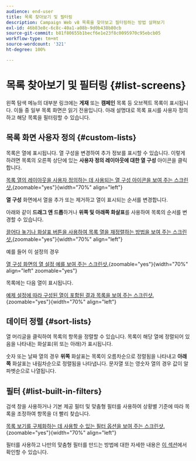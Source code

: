 ```yaml
---
audience: end-user
title: 목록 찾아보기 및 필터링
description: Campaign Web v8 목록을 찾아보고 필터링하는 방법 살펴보기
exl-id: 46b83e8c-6c8c-40a1-a08b-9d0b438b80cb
source-git-commit: b81f80655b1becf6e1e23f8c0095970c95ebcb05
workflow-type: tm+mt
source-wordcount: '321'
ht-degree: 100%

---
```


# 목록 찾아보기 및 필터링 {#list-screens}

왼쪽 탐색 메뉴의 대부분 링크에는 **게재** 또는 **캠페인** 목록 등 오브젝트 목록이 표시됩니다. 이들 중 일부 목록 화면은 읽기 전용입니다. 아래 설명대로 목록 표시를 사용자 정의하고 해당 목록을 필터링할 수 있습니다.

## 목록 화면 사용자 정의 {#custom-lists}

목록은 열에 표시됩니다. 열 구성을 변경하여 추가 정보를 표시할 수 있습니다. 이렇게 하려면 목록의 오른쪽 상단에 있는 **사용자 정의 레이아웃에 대한 열 구성** 아이콘을 클릭합니다.

[목록 열의 레이아웃을 사용자 정의하는 데 사용되는 열 구성 아이콘을 보여 주는 스크린샷.](assets/config-columns.png){zoomable="yes"}{width="70%" align="left"}

**열 구성** 화면에서 열을 추가 또는 제거하고 열이 표시되는 순서를 변경합니다.

아래와 같이 **드래그 앤 드롭**&#x200B;하거나 **위쪽 및 아래쪽 화살표**&#x200B;를 사용하여 목록의 순서를 변경할 수 있습니다.

[끌어다 놓기나 화살표 버튼을 사용하여 목록 열을 재정렬하는 방법을 보여 주는 스크린샷.](assets/list-reorder.png){zoomable="yes"}{width="70%" align="left"}

예를 들어 이 설정의 경우

[열 구성 화면의 열 설정 예를 보여 주는 스크린샷.](assets/columns.png){zoomable="yes"}{width="70%" align="left" zoomable="yes"}

목록에는 다음 열이 표시됩니다.

[예제 설정에 따라 구성된 열이 포함된 결과 목록을 보여 주는 스크린샷.](assets/column-sample.png){zoomable="yes"}{width="70%" align="left"}

## 데이터 정렬 {#sort-lists}

열 머리글을 클릭하여 목록의 항목을 정렬할 수 있습니다. 목록이 해당 열에 정렬되어 있음을 나타내는 화살표(위 또는 아래)가 표시됩니다.

숫자 또는 날짜 열의 경우 **위쪽** 화살표는 목록이 오름차순으로 정렬됨을 나타내고 **아래쪽** 화살표는 내림차순으로 정렬됨을 나타냅니다. 문자열 또는 영숫자 열의 경우 값이 알파벳순으로 나열됩니다.

## 필터 {#list-built-in-filters}

검색 창을 사용하거나 기본 제공 필터 및 맞춤형 필터를 사용하여 상황별 기준에 따라 목록을 조정하여 항목을 더 빨리 찾습니다.

[목록 보기를 구체화하는 데 사용할 수 있는 필터 옵션을 보여 주는 스크린샷.](assets/filter.png){zoomable="yes"}{width="70%" align="left"}

필터를 사용하고 나만의 맞춤형 필터를 만드는 방법에 대한 자세한 내용은 [이 섹션](../query/filter.md)에서 확인할 수 있습니다.

<!--
## Use advanced attributes {#adv-attributes}

>[!CONTEXTUALHELP]
>id="acw_attributepicker_advancedfields"
>title="Display advanced attributes"
>abstract="Only the most common attributes are displayed by default in the attribute list. Activate the **Display advanced attributes** toggle to see all available attributes for the current list in the left palette of the rule builder, such as nodes, groupings, 1-1 links, 1-N links."

>[!CONTEXTUALHELP]
>id="acw_rulebuilder_advancedfields"
>title="Rule builder advanced fields"
>abstract="Only the most common attributes are displayed by default in the attribute list. Activate the **Display advanced attributes** toggle to see all available attributes for the current list in the left palette of the rule builder, such as nodes, groupings, 1-1 links, 1-N links."

>[!CONTEXTUALHELP]
>id="acw_rulebuilder_properties_advanced"
>title="Rule builder advanced attributes"
>abstract="Only the most common attributes are displayed by default in the attribute list. Activate the **Display advanced attributes** toggle to see all available attributes for the current list in the left palette of the rule builder, such as nodes, groupings, 1-1 links, 1-N links."

Only the most common attributes are displayed by default in the attribute list and filter configuration screens. Attributes set as `advanced` attributes in the data schema are hidden from the configuration screens.

Activate the **Display advanced attributes** toggle to see all available attributes for the current list in the left palette of the rule builder, such as nodes, groupings, 1-1 links, 1-N links. The attribute list updates instantly.

[The screenshot shows the Display advanced attributes toggle used to reveal hidden attributes in the rule builder palette.](assets/adv-toggle.png){zoomable="yes"}{width="70%" align="left" zoomable="yes"}
-->